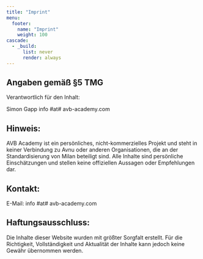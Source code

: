 ```yaml
---
title: "Imprint"
menu:
  footer:
    name: "Imprint"
    weight: 100
cascade:
  - _build:
      list: never
      render: always
---
```


## Angaben gemäß §5 TMG

Verantwortlich für den Inhalt:

Simon Gapp
info #at# avb-academy.com

## Hinweis:
AVB Academy ist ein persönliches, nicht-kommerzielles Projekt und steht in keiner Verbindung zu Avnu oder anderen Organisationen, die an der Standardisierung von Milan beteiligt sind. Alle Inhalte sind persönliche Einschätzungen und stellen keine offiziellen Aussagen oder Empfehlungen dar.

## Kontakt:
E-Mail: info #at# avb-academy.com

## Haftungsausschluss:
Die Inhalte dieser Website wurden mit größter Sorgfalt erstellt. Für die Richtigkeit, Vollständigkeit und Aktualität der Inhalte kann jedoch keine Gewähr übernommen werden.
